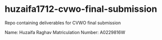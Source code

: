 # huzaifa1712-cvwo-final-submission
Repo containing deliverables for CVWO final submission

Name: Huzaifa Raghav
Matriculation Number: A0229816W
